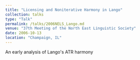 ```yaml
---
title: "Licensing and Noniterative Harmony in Lango"
collection: talks
type: "Talk"
permalink: /talks/2006NELS_Lango.md
venue: "37th Meeting of the North East Linguistic Society"
date: 2006-10-13
location: "Champaign, IL"
---
```


An early analysis of Lango's ATR harmony
